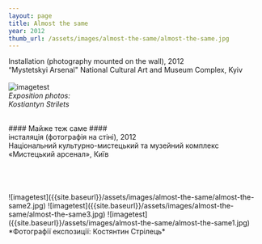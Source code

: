 ```yaml
---
layout: page
title: Almost the same
year: 2012
thumb_url: /assets/images/almost-the-same/almost-the-same.jpg
---
```


<section markdown="1" class="EN">

Installation (photography mounted on the wall), 2012 <br>
“Mystetskyi Arsenal" National Cultural Art and Museum Complex, Kyiv
<br>
<br>
![imagetest]({{site.baseurl}}/assets/images/almost-the-same/almost-the-same.jpg#50)
<br>
*Exposition photos:<br>
Kostiantyn Strilets*
<br><br>


</section>

<section markdown="1" class="UKR">
#### Майже теж саме ####
<br>
інсталяція (фотографія на стіні), 2012 <br>
Національний культурно-мистецький та музейний комплекс «Мистецький арсенал», Київ
<br>
<br>
<br>
<br>
<br>
![imagetest]({{site.baseurl}}/assets/images/almost-the-same/almost-the-same2.jpg)
![imagetest]({{site.baseurl}}/assets/images/almost-the-same/almost-the-same3.jpg)
![imagetest]({{site.baseurl}}/assets/images/almost-the-same/almost-the-same1.jpg)
*Фотографії експозиції: Костянтин Стрілець*
</section>